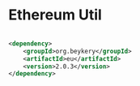# Ethereum Util

```xml

<dependency>
    <groupId>org.beykery</groupId>
    <artifactId>eu</artifactId>
    <version>2.0.3</version>
</dependency>
```
